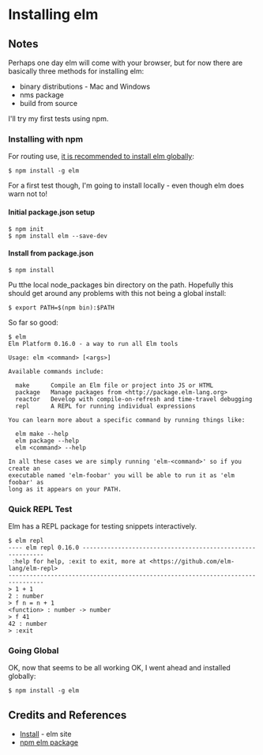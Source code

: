 # Installing elm

## Notes

Perhaps one day elm will come with your browser, but for now
there are basically three methods for installing elm:

* binary distributions - Mac and Windows
* nms package
* build from source

I'll try my first tests using npm.

### Installing with npm

For routing use, [it is recommended to install elm globally](https://www.npmjs.com/package/elm):

    $ npm install -g elm

For a first test though, I'm going to install locally - even though elm does warn not to!

#### Initial package.json setup

    $ npm init
    $ npm install elm --save-dev

#### Install from package.json

    $ npm install

Pu tthe local node_packages bin directory on the path. Hopefully this should get around
any problems with this not being a global install:

    $ export PATH=$(npm bin):$PATH

So far so good:

```
$ elm
Elm Platform 0.16.0 - a way to run all Elm tools

Usage: elm <command> [<args>]

Available commands include:

  make      Compile an Elm file or project into JS or HTML
  package   Manage packages from <http://package.elm-lang.org>
  reactor   Develop with compile-on-refresh and time-travel debugging
  repl      A REPL for running individual expressions

You can learn more about a specific command by running things like:

  elm make --help
  elm package --help
  elm <command> --help

In all these cases we are simply running 'elm-<command>' so if you create an
executable named 'elm-foobar' you will be able to run it as 'elm foobar' as
long as it appears on your PATH.
```

### Quick REPL Test

Elm has a REPL package for testing snippets interactively.

```
$ elm repl
---- elm repl 0.16.0 -----------------------------------------------------------
 :help for help, :exit to exit, more at <https://github.com/elm-lang/elm-repl>
--------------------------------------------------------------------------------
> 1 + 1
2 : number
> f n = n + 1
<function> : number -> number
> f 41
42 : number
> :exit
```

### Going Global

OK, now that seems to be all working OK, I went ahead and installed globally:

    $ npm install -g elm


## Credits and References
* [Install](http://elm-lang.org/install) - elm site
* [npm elm package](https://www.npmjs.com/package/elm)
